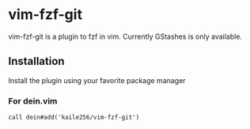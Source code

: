 # vim-fzf-git

vim-fzf-git is a plugin to fzf in vim.
Currently GStashes is only available.

## Installation

Install the plugin using your favorite package manager

### For dein.vim

```vim
call dein#add('kaile256/vim-fzf-git')
```

